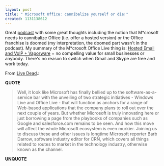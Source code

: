 ```yaml
---
layout: post
title: " Microsoft Office: cannibalize yourself or die!"
created: 1131138612
---
```

<p>Great <a href="http://mp3.attentiontech.podshow.com/AttentionTech25.mp3">podcast</a> with some great thoughts including the notion that M*crosoft needs to cannibalize Office (i.e. offer a hosted version) or the Office franchise is doomed (my interpretation, the doomed part wasn't in the podcast). My summary of the M*crosoft Office Live thing is: <a href="http://www.microsoft-watch.com/article2/0,2180,1880560,00.asp">Hosted Email and VoIP + Vaporware</a> = no compelling value for small businesses or anybody. There's no reason to switch when Gmail and Skype are free and work today. </p>
<p>From <a href="http://attentiontech.podshow.com/?p=7">Live Dead</a>.:</p>
<p><b>QUOTE</b></p><blockquote>Well, it look like Microsoft has finally bellied up to the software-as-a-service bar with the unveiling of two strategic initiatives - Windows Live and Office Live - that will function as anchors for a range of Web-based applications that the company plans to roll out over the next couple of years. But whether Microsoft is truly innovating here or just borrowing a page from the playbooks of companies such as Google and salesforce.com remains to be seen. And how this move will affect the whole Microsoft ecosystem is even murkier. Joining us to discuss these and other issues is longtime Microsoft reporter Barb Darrow, software industry editor for CRN, which covers all things related to routes to market in the technology industry, otherwise known as the channel.</blockquote><p><b>UNQUOTE</b></p>



